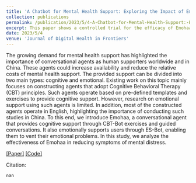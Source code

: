 ```yaml
---
title: 'A Chatbot for Mental Health Support: Exploring the Impact of Emohaa on Reducing Mental Distress in China'
collection: publications
permalink: /publication/2023/5/4-A-Chatbot-for-Mental-Health-Support:-Exploring-the-Impact-of-Emohaa-on-Reducing-Mental-Distress-in-China
excerpt: This paper shows a controlled trial for the efficacy of Emohaa, a mental health support chatbot!
date: 2023/5/4
venue: 'Journal of Digital Health in Frontiers'
---
```

The growing demand for mental health support has highlighted the importance of conversational agents as human supporters worldwide and in China. These agents could increase availability and reduce the relative costs of mental health support. The provided support can be divided into two main types: cognitive and emotional. Existing work on this topic mainly focuses on constructing agents that adopt Cognitive Behavioral Therapy (CBT) principles. Such agents operate based on pre-defined templates and exercises to provide cognitive support. However, research on emotional support using such agents is limited. In addition, most of the constructed agents operate in English, highlighting the importance of conducting such studies in China. To this end, we introduce Emohaa, a conversational agent that provides cognitive support through CBT-Bot exercises and guided conversations. It also emotionally supports users through ES-Bot, enabling them to vent their emotional problems. In this study, we analyze the effectiveness of Emohaa in reducing symptoms of mental distress.

[[Paper]](https://www.frontiersin.org/articles/10.3389/fdgth.2023.1133987/full)    [[Code]](nan)

Citation: 
```latex
nan
```
    